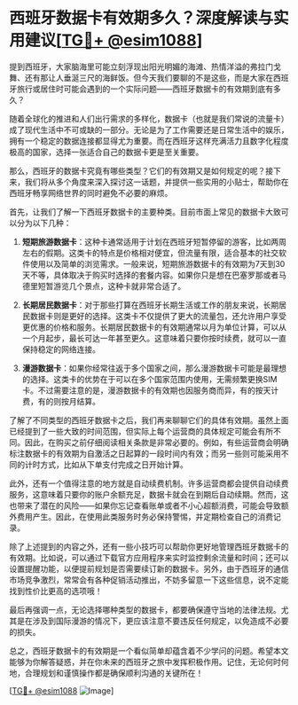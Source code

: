 # 西班牙数据卡有效期多久？深度解读与实用建议[[TG💪+ @esim1088](https://t.me/s/esim1088)]

提到西班牙，大家脑海里可能立刻浮现出阳光明媚的海滩、热情洋溢的弗拉门戈舞、还有那让人垂涎三尺的海鲜饭。但今天我们要聊的不是这些，而是大家在西班牙旅行或居住时可能会遇到的一个实际问题——西班牙数据卡的有效期到底有多久？

随着全球化的推进和人们出行需求的多样化，数据卡（也就是我们常说的流量卡）成了现代生活中不可或缺的一部分。无论是为了工作需要还是日常生活中的娱乐，拥有一个稳定的数据连接都显得尤为重要。而在西班牙这样充满活力且数字化程度极高的国家，选择一张适合自己的数据卡更是至关重要。

那么，西班牙的数据卡究竟有哪些类型？它们的有效期又是如何规定的呢？接下来，我们将从多个角度来深入探讨这一话题，并提供一些实用的小贴士，帮助你在西班牙畅享网络世界的同时避免不必要的麻烦。

首先，让我们了解一下西班牙数据卡的主要种类。目前市面上常见的数据卡大致可以分为以下几种：

1. **短期旅游数据卡**：这种卡通常适用于计划在西班牙短暂停留的游客，比如两周左右的假期。这类卡的特点是价格相对便宜，但流量有限，适合基本的社交软件使用以及简单的浏览需求。一般来说，短期旅游数据卡的有效期为7天到30天不等，具体取决于购买时选择的套餐内容。如果你只是想在巴塞罗那或者马德里短暂游览几个景点，这种卡就非常合适了。

2. **长期居民数据卡**：对于那些打算在西班牙长期生活或工作的朋友来说，长期居民数据卡则是更好的选择。这类卡不仅提供了更大的流量包，还允许用户享受更优惠的价格和服务。长期居民数据卡的有效期通常以月为单位计算，可以从一个月起步，最长可达一年甚至更久。这意味着只要你按时续费，就可以一直保持稳定的网络连接。

3. **漫游数据卡**：如果你经常往返于多个国家之间，那么漫游数据卡可能是最理想的选择。这类卡的优势在于可以在多个国家范围内使用，无需频繁更换SIM卡。不过需要注意的是，漫游数据卡的有效期也因服务商而异，有的按天计费，有的则按月结算。

了解了不同类型的西班牙数据卡之后，我们再来聊聊它们的具体有效期。虽然上面已经提到了一些大致的时间范围，但实际上每个运营商的具体规定可能会有所不同。因此，在购买之前仔细阅读相关条款是非常必要的。例如，有些运营商会明确标注数据卡的有效期为自激活之日起算的一段时间内有效；而另一些则可能采用不同的计时方式，比如从下单支付完成之日开始计算。

此外，还有一个值得注意的地方就是自动续费机制。许多运营商都会提供自动续费服务，这意味着只要你的账户余额充足，数据卡就会在到期后自动续期。然而，这也带来了潜在的风险——如果你忘记查看账单或者不小心超额消费，可能会导致额外费用产生。因此，在使用此类服务时务必保持警惕，并定期检查自己的消费记录。

除了上述提到的内容之外，还有一些小技巧可以帮助你更好地管理西班牙数据卡的有效期。比如说，可以通过下载官方应用程序来实时监控剩余流量和时间；还可以设置提醒功能，以便提前规划是否需要续订新的数据卡。另外，由于西班牙的通信市场竞争激烈，常常会有各种促销活动推出，不妨多留意一下这些信息，说不定能找到性价比更高的选项哦！

最后再强调一点，无论选择哪种类型的数据卡，都要确保遵守当地的法律法规。尤其是在涉及到国际漫游的情况下，更应该注意不要违反任何规定，以免造成不必要的损失。

总之，西班牙数据卡的有效期是一个看似简单却蕴含着不少学问的问题。希望本文能够为你解答疑惑，并在你未来的西班牙之旅中发挥积极作用。记住，无论何时何地，合理规划和谨慎操作都是确保顺利沟通的关键所在！

[[TG💪+ @esim1088](https://t.me/s/esim1088) ![Image](https://i.postimg.cc/4NQfJmqS/Snipaste-2025-05-13-00-14-12.png)]